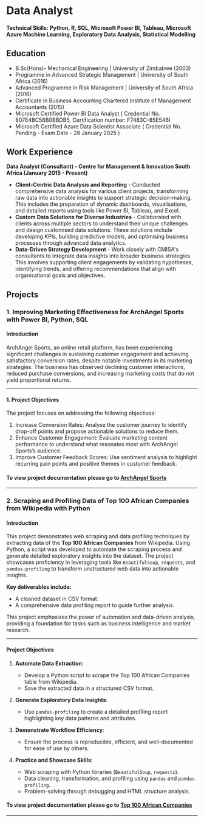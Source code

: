 # Data Analyst 

#### Technical Skills: Python, R, SQL, Microsoft Power BI, Tableau, Microsoft Azure Machine Learning, Exploratory Data Analysis, Statistical Modelling

## Education
- B.Sc(Hons)- Mechanical Engineering | University of Zimbabwe (2003)
- Programme in Advanced Strategic Management | University of South Africa (2016)
- Advanced Programme in Risk Management | University of South Africa (2016)
- Certificate in Business Accounting  Chartered Institute of Management Accountants (2015)
- Microsoft Certified Power BI  Data Analyst ( Credential No. 807E4BC56B0BBDB5, Certification number: F7483C-85E546)
- Microsoft Certified Azure Data Scientist Associate ( Credential No. Pending - Exam Date - 28 January 2025 )

## Work Experience
**Data Analyst (Consultant) - Centre for Management & Innovation South Africa (January 2015 - Present)**
- **Client-Centric Data Analysis and Reporting** - Conducted comprehensive data analysis for various client projects, transforming raw data into actionable insights to support strategic decision-making. This includes the preparation of dynamic dashboards, visualisations, and detailed reports using tools like Power BI, Tableau, and Excel.  
- **Custom Data Solutions for Diverse Industries**  - Collaborated with clients across multiple sectors to understand their unique challenges and design customised data solutions. These solutions include developing KPIs, building predictive models, and optimising business processes through advanced data analytics.  
- **Data-Driven Strategy Development**  - Work closely with CMISA's consultants to integrate data insights into broader business strategies. This involves supporting client engagements by validating hypotheses, identifying trends, and offering recommendations that align with organisational goals and objectives.

## Projects

### **1. Improving Marketing Effectiveness for ArchAngel Sports with Power BI, Python, SQL**

#### **Introduction**
ArchAngel Sports, an online retail platform, has been experiencing significant challenges in sustaining customer engagement and achieving satisfactory conversion rates, despite notable investments in its marketing strategies. The business has observed declining customer interactions, reduced purchase conversions, and increasing marketing costs that do not yield proportional returns. 

---

#### **1. Project Objectives**
The project focuses on addressing the following objectives:
1.	Increase Conversion Rates: Analyse the customer journey to identify drop-off points and propose actionable solutions to reduce them.
2.	Enhance Customer Engagement: Evaluate marketing content performance to understand what resonates most with ArchAngel Sports’s audience.
3.	Improve Customer Feedback Scores: Use sentiment analysis to highlight recurring pain points and positive themes in customer feedback.

#### To view project documentation please go to [ArchAngel Sports](https://github.com/ArchAngelSly/portfolio/tree/main/ArchAngel%20Sports%20Marketing%20Effectiveness)

---

### **2. Scraping and Profiling Data of Top 100 African Companies from Wikipedia with Python**

#### **Introduction**
This project demonstrates web scraping and data profiling techniques by extracting data of the **Top 100 African Companies** from Wikipedia. Using Python, a script was developed to automate the scraping process and generate detailed exploratory insights into the dataset. The project showcases proficiency in leveraging tools like `BeautifulSoup`, `requests`, and `pandas-profiling` to transform unstructured web data into actionable insights. 

**Key deliverables include:**
- A cleaned dataset in CSV format.
- A comprehensive data profiling report to guide further analysis.

This project emphasizes the power of automation and data-driven analysis, providing a foundation for tasks such as business intelligence and market research.

---

#### **Project Objectives**
1. **Automate Data Extraction**:
   - Develop a Python script to scrape the Top 100 African Companies table from Wikipedia.
   - Save the extracted data in a structured CSV format.

2. **Generate Exploratory Data Insights**:
   - Use `pandas-profiling` to create a detailed profiling report highlighting key data patterns and attributes.

3. **Demonstrate Workflow Efficiency**:
   - Ensure the process is reproducible, efficient, and well-documented for ease of use by others.

4. **Practice and Showcase Skills**:
   - Web scraping with Python libraries (`BeautifulSoup`, `requests`).
   - Data cleaning, transformation, and profiling using `pandas` and `pandas-profiling`.
   - Problem-solving through debugging and HTML structure analysis.

#### To view project documentation please go to [Top 100 African Companies](https://github.com/ArchAngelSly/portfolio/tree/main/Top%20African%20Companies%20-%20Data%20Scraping%20-%20Wikipedia)
---

